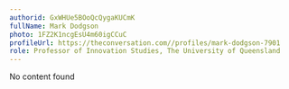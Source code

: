 ```yaml
---
authorid: GxWHUe5BOoQcQygaKUCmK
fullName: Mark Dodgson
photo: 1FZ2K1ncgEsU4m60igCCuC
profileUrl: https://theconversation.com//profiles/mark-dodgson-7901
role: Professor of Innovation Studies, The University of Queensland
---
```

No content found